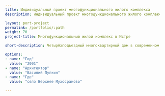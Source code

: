 ```yaml
---
title: Индивидуальный проект многофункционального жилого комплекса
description: Индивидуальный проект многофункционального жилого комплекса от архитектурного бюро А510. Индивидуальное проектирование на заказ.

layout: port-project
permalink: /portfolio/:path
weight: 70
project-title: Многофункциональный жилой комплекс в Истре

short-description: Четырёхподъездный многоквартирный дом в современном стиле с квартирами премиум-класса. Квартиры в доме имеют площадь от 70м2 до 150м2. В доме есть открытые и закрытие лоджии, балконы. В подземной части расположен бассейн и зона отдыха.

options:
- name: "Год"
  value: "2001"
- name: "Архитектор"
  value: "Василий Пупкин"
- name: "Где"
  value: "село Верхнее Мухосраново"

---
```


